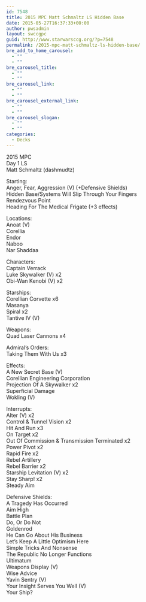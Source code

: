 ```yaml
---
id: 7548
title: 2015 MPC Matt Schmaltz LS Hidden Base
date: 2015-05-27T16:37:33+00:00
author: pwsadmin
layout: swccgpc
guid: http://www.starwarsccg.org/?p=7548
permalink: /2015-mpc-matt-schmaltz-ls-hidden-base/
bre_add_to_home_carousel:
  - ""
  - ""
bre_carousel_title:
  - ""
  - ""
bre_carousel_link:
  - ""
  - ""
bre_carousel_external_link:
  - ""
  - ""
bre_carousel_slogan:
  - ""
  - ""
categories:
  - Decks
---
```

2015 MPC  
Day 1 LS  
Matt Schmaltz (dashmudtz)

Starting:  
Anger, Fear, Aggression (V) (+Defensive Shields)  
Hidden Base/Systems Will Slip Through Your Fingers  
Rendezvous Point  
Heading For The Medical Frigate (+3 effects)

Locations:  
Anoat (V)  
Corellia  
Endor  
Naboo  
Nar Shaddaa

Characters:  
Captain Verrack  
Luke Skywalker (V) x2  
Obi-Wan Kenobi (V) x2

Starships:  
Corellian Corvette x6  
Masanya  
Spiral x2  
Tantive IV (V)

Weapons:  
Quad Laser Cannons x4

Admiral&#8217;s Orders:  
Taking Them With Us x3

Effects:  
A New Secret Base (V)  
Corellian Engineering Corporation  
Projection Of A Skywalker x2  
Superficial Damage  
Wokling (V)

Interrupts:  
Alter (V) x2  
Control & Tunnel Vision x2  
Hit And Run x3  
On Target x2  
Out Of Commission & Transmission Terminated x2  
Power Pivot x2  
Rapid Fire x2  
Rebel Artillery  
Rebel Barrier x2  
Starship Levitation (V) x2  
Stay Sharp! x2  
Steady Aim

Defensive Shields:  
A Tragedy Has Occurred  
Aim High  
Battle Plan  
Do, Or Do Not  
Goldenrod  
He Can Go About His Business  
Let&#8217;s Keep A Little Optimism Here  
Simple Tricks And Nonsense  
The Republic No Longer Functions  
Ultimatum  
Weapons Display (V)  
Wise Advice  
Yavin Sentry (V)  
Your Insight Serves You Well (V)  
Your Ship?